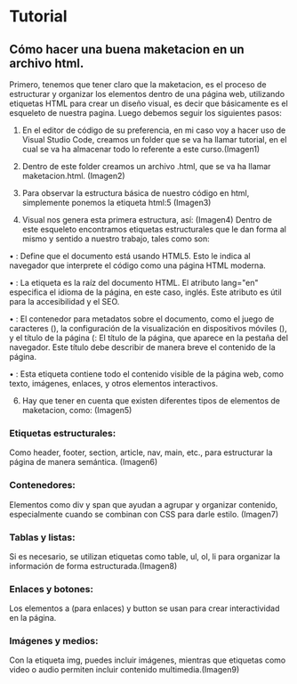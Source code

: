 # Tutorial
## Cómo hacer una buena maketacion en un archivo html.

Primero, tenemos que tener claro que la maketacion, es el proceso de estructurar y organizar los elementos dentro de una página web, utilizando etiquetas HTML para crear un diseño visual, es decir que básicamente es el esqueleto de nuestra pagina.
Luego debemos seguir los siguientes pasos:
1.	En el editor de código de su preferencia, en mi caso voy a hacer uso de Visual Studio Code, creamos un folder que se va ha llamar tutorial, en el cual se va ha almacenar todo lo referente a este curso.(Imagen1)
 
2.	Dentro de este folder creamos un archivo .html, que se va ha llamar maketacion.html. (Imagen2)

3.	Para observar la estructura básica de nuestro código en html, simplemente ponemos la etiqueta html:5 (Imagen3)
 
4.	Visual nos genera esta primera estructura, así: (Imagen4)
Dentro de este esqueleto encontramos etiquetas estructurales que le dan forma al mismo y sentido a nuestro trabajo, tales como son:

•  <!DOCTYPE html>: Define que el documento está usando HTML5. Esto le indica al navegador que interprete el código como una página HTML moderna.

•  <html lang="en">: La etiqueta <html> es la raíz del documento HTML. El atributo lang="en" especifica el idioma de la página, en este caso, inglés. Este atributo es útil para la accesibilidad y el SEO.

•  <head>: El contenedor para metadatos sobre el documento, como el juego de caracteres (<meta charset="UTF-8">), la configuración de la visualización en dispositivos móviles (<meta name="viewport">), y el título de la página (<title>).

•  <meta charset="UTF-8">: Establece el juego de caracteres para el documento, que en este caso es UTF-8, lo que asegura que se puedan usar caracteres especiales correctamente.

•  <meta name="viewport" content="width=device-width, initial-scale=1.0">: Configura la página para ser receptiva (responsive), asegurándose de que se ajuste correctamente en dispositivos móviles.

•  <title></title>: El título de la página, que aparece en la pestaña del navegador. Este título debe describir de manera breve el contenido de la página.

•  <body>: Esta etiqueta contiene todo el contenido visible de la página web, como texto, imágenes, enlaces, y otros elementos interactivos.

6.	Hay que tener en cuenta que existen diferentes tipos de elementos de maketacion, como: (Imagen5)
### Etiquetas estructurales:
Como header, footer, section, article, nav, main, etc., para estructurar la página de manera semántica. (Imagen6)
### Contenedores: 
Elementos como div y span que ayudan a agrupar y organizar contenido, especialmente cuando se combinan con CSS para darle estilo. (Imagen7)
### Tablas y listas: 
Si es necesario, se utilizan etiquetas como table, ul, ol, li para organizar la información de forma estructurada.(Imagen8)
### Enlaces y botones: 
Los elementos a (para enlaces) y button se usan para crear interactividad en la página.
### Imágenes y medios: 
Con la etiqueta img, puedes incluir imágenes, mientras que etiquetas como video o audio permiten incluir contenido multimedia.(Imagen9)
 






